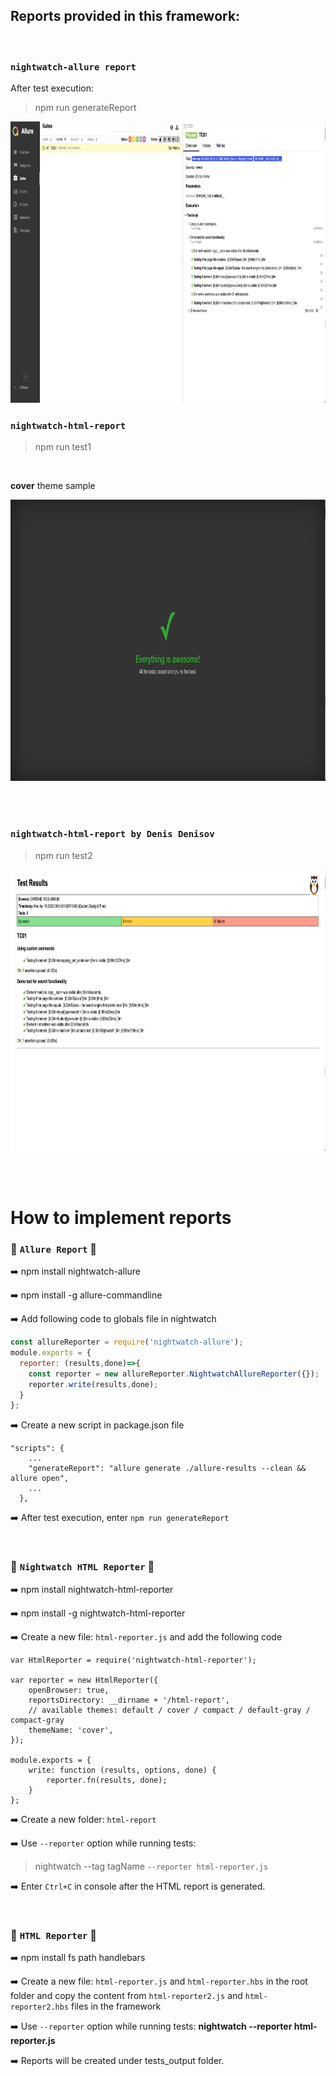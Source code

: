 ## Reports provided in this framework:
</br>

### `nightwatch-allure report`

After test execution: 
> npm run generateReport

<img src="images/allure-report.png" width="750" height="450">

</br>

### `nightwatch-html-report`
> npm run test1

</br>

**cover** theme sample

<img src="images/awesome.png" width="750" height="450">

</br></br>

### `nightwatch-html-report by Denis Denisov`
> npm run test2

<img src="images/html-report.png" width="750" height="450">

</br></br>

# How to implement reports

### 🧿 **`Allure Report`** 🧿

➡️  npm install nightwatch-allure

➡️ npm install -g allure-commandline

➡️  Add following code to globals file in nightwatch
```js
const allureReporter = require('nightwatch-allure');
module.exports = {
  reporter: (results,done)=>{
    const reporter = new allureReporter.NightwatchAllureReporter({});
    reporter.write(results,done);
  }
};
```
➡️  Create a new script in package.json file
```
"scripts": {
    ...
    "generateReport": "allure generate ./allure-results --clean && allure open",
    ...
  },
```
➡️  After test execution, enter `npm run generateReport`

</br>

### 🧿 **`Nightwatch HTML Reporter`** 🧿

➡️  npm install nightwatch-html-reporter

➡️  npm install -g nightwatch-html-reporter

➡️  Create a new file: `html-reporter.js` and add the following code
```
var HtmlReporter = require('nightwatch-html-reporter');

var reporter = new HtmlReporter({
    openBrowser: true,
    reportsDirectory: __dirname + '/html-report',
    // available themes: default / cover / compact / default-gray / compact-gray
    themeName: 'cover',
});

module.exports = {
    write: function (results, options, done) {
        reporter.fn(results, done);
    }
};
```
➡️  Create a new folder: `html-report`

➡️  Use `--reporter` option while running tests:  
> nightwatch --tag tagName `--reporter html-reporter.js`

➡️  Enter `Ctrl+C` in console after the HTML report is generated.

<br/>

### 🧿 **`HTML Reporter`** 🧿

➡️  npm install fs path handlebars

➡️  Create a new file: `html-reporter.js` and `html-reporter.hbs` in the root folder and copy the content from `html-reporter2.js` and `html-reporter2.hbs` files in the framework

➡️  Use `--reporter` option while running tests:  **nightwatch --reporter html-reporter.js**

➡️  Reports will be created under tests_output folder. 